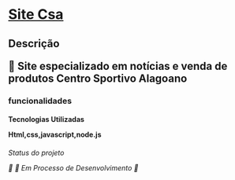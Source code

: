 <h1 align="left">
    <a href="Csa Notícias"> Site Csa</a>
</h1>
<h2 align="left"> Descrição
<p align="left">🚀 Site especializado em notícias e venda de produtos Centro Sportivo Alagoano </p>
	</h2>
<h3 align="left">
	<p align="left"> funcionalidades </p>
	</h3>
<h4 align="left">
	<a> Tecnologias Utilizadas</a>
    <p align="left"> Html,css,javascript,node.js </p>
	</h4>
<h6 align="left"> 
	<a align="left> 
<h5 align="left"> Status do projeto
		<p>🚧 🚀 Em Processo de Desenvolvimento  🚧</p>
</h5>
